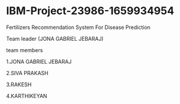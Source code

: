 # IBM-Project-23986-1659934954

Fertilizers Recommendation System For Disease Prediction

Team leader (JONA GABRIEL JEBARAJ)

team members

1.JONA GABRIEL JEBARAJ

2.SIVA PRAKASH

3.RAKESH

4.KARTHIKEYAN
